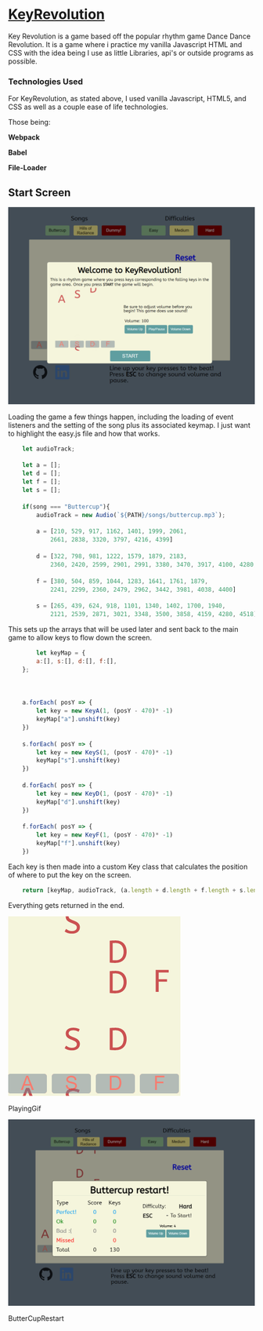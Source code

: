 # [KeyRevolution](https://alexarchibeque.github.io/KeyRevolution/)

Key Revolution is a game based off the popular rhythm game Dance Dance Revolution. 
It is a game where i practice my vanilla Javascript HTML and CSS with the idea being I use as little Libraries, api's or outside programs as possible.

### Technologies Used

For KeyRevolution, as stated above, I used vanilla Javascript, HTML5, and CSS as well as a couple ease of life technologies.

Those being: 

**Webpack**

**Babel**

**File-Loader**


## Start Screen

![alt-text](https://github.com/AlexArchibeque/KeyRevolution/blob/main/imgs/KeyRevFront.png "Playing the Game")

Loading the game a few things happen, including the loading of event listeners and the setting of the song plus its associated keymap. I just want to highlight the easy.js file and how that works.

```js
    let audioTrack;

    let a = [];
    let d = [];
    let f = [];
    let s = []; 
    
    if(song === "Buttercup"){
        audioTrack = new Audio(`${PATH}/songs/buttercup.mp3`);
        
        a = [210, 529, 917, 1162, 1401, 1999, 2061, 
            2661, 2838, 3320, 3797, 4216, 4399]

        d = [322, 798, 981, 1222, 1579, 1879, 2183, 
            2360, 2420, 2599, 2901, 2991, 3380, 3470, 3917, 4100, 4280, 4518]

        f = [380, 504, 859, 1044, 1283, 1641, 1761, 1879, 
            2241, 2299, 2360, 2479, 2962, 3442, 3981, 4038, 4400]

        s = [265, 439, 624, 918, 1101, 1340, 1402, 1700, 1940, 
            2121, 2539, 2871, 3021, 3348, 3500, 3858, 4159, 4280, 4518]
```

This sets up the arrays that will be used later and sent back to the main game to allow keys to flow down the screen.


```js
        let keyMap = {
        a:[], s:[], d:[], f:[],
    };



    a.forEach( posY => { 
        let key = new KeyA(1, (posY - 470)* -1)
        keyMap["a"].unshift(key)
    })

    s.forEach( posY => { 
        let key = new KeyS(1, (posY - 470)* -1)
        keyMap["s"].unshift(key)
    })

    d.forEach( posY => { 
        let key = new KeyD(1, (posY - 470)* -1)
        keyMap["d"].unshift(key)
    })

    f.forEach( posY => { 
        let key = new KeyF(1, (posY - 470)* -1)
        keyMap["f"].unshift(key)
    })
```

Each key is then made into a custom Key class that calculates the position of where to put the key on the screen.

```js
    return [keyMap, audioTrack, (a.length + d.length + f.length + s.length)];
```

Everything gets returned in the end.


![alt-text](https://github.com/AlexArchibeque/KeyRevolution/blob/main/imgs/PlayingGif.gif "Playing the Game")

PlayingGif

![alt-text](https://github.com/AlexArchibeque/KeyRevolution/blob/main/imgs/ButterCupRestart.png "Playing the Game")

ButterCupRestart